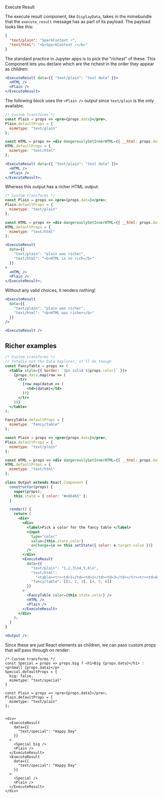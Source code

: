 Execute Result

The execute result component, like `DisplayData`, takes in the mimebundle that the `execute_result` message has as part of its payload. The payload looks like this:

```json
{
  "text/plain": "SparkContext ⚡️",
  "text/html": "<b>SparkContext ⚡️</b>"
}
```

The standard practice in Jupyter apps is to pick the "richest" of these. This Component lets
you declare which are the richest in the order they appear as children:

```jsx static
<ExecuteResult data={{ "text/plain": "test data" }}>
  <HTML />
  <Plain />
</ExecuteResult>
```

The following block uses the `<Plain />` output since `text/plain` is the only available.

```jsx
/* Custom transforms */
const Plain = props => <pre>{props.data}</pre>;
Plain.defaultProps = {
  mimetype: "text/plain"
};

const HTML = props => <div dangerouslySetInnerHTML={{ __html: props.data }} />;
HTML.defaultProps = {
  mimetype: "text/html"
};

<ExecuteResult data={{ "text/plain": "test data" }}>
  <HTML />
  <Plain />
</ExecuteResult>;
```

Whereas this output has a richer HTML output:

```jsx
/* Custom transforms */
const Plain = props => <pre>{props.data}</pre>;
Plain.defaultProps = {
  mimetype: "text/plain"
};

const HTML = props => <div dangerouslySetInnerHTML={{ __html: props.data }} />;
HTML.defaultProps = {
  mimetype: "text/html"
};

<ExecuteResult
  data={{
    "text/plain": "plain was richer",
    "text/html": "<b>HTML is so rich</b>"
  }}
>
  <HTML />
  <Plain />
</ExecuteResult>;
```

Without any valid choices, it renders nothing!

```jsx
<ExecuteResult
  data={{
    "text/plain": "plain was richer",
    "text/html": "<b>HTML was richer</b>"
  }}
/>
```

```jsx
<ExecuteResult />
```

## Richer examples

```jsx
/* Custom transforms */
// Totally not the Data Explorer, it'll do though
const FancyTable = props => (
  <table style={{ border: `3px solid ${props.color}` }}>
    {props.data.map(row => (
      <tr>
        {row.map(datum => (
          <td>{datum}</td>
        ))}
      </tr>
    ))}
  </table>
);

FancyTable.defaultProps = {
  mimetype: "fancy/table"
};

const Plain = props => <pre>{props.data}</pre>;
Plain.defaultProps = {
  mimetype: "text/plain"
};

const HTML = props => <div dangerouslySetInnerHTML={{ __html: props.data }} />;
HTML.defaultProps = {
  mimetype: "text/html"
};

class Output extends React.Component {
  constructor(props) {
    super(props);
    this.state = { color: "#e66465" };
  }

  render() {
    return (
      <div>
        <div>
          <label>Pick a color for the fancy table </label>
          <input
            type="color"
            value={this.state.color}
            onChange={e => this.setState({ color: e.target.value })}
          />
        </div>
        <ExecuteResult
          data={{
            "text/plain": "1,2,3\n4,5,6\n",
            "text/html":
              "<table><tr><td>1</td><td>2</td><td>3</td></tr><tr><td>4</td><td>5</td><td>6</td></tr></table>",
            "fancy/table": [[1, 2, 3], [4, 5, 6]]
          }}
        >
          <FancyTable color={this.state.color} />
          <HTML />
          <Plain />
        </ExecuteResult>
      </div>
    );
  }
}

<Output />;
```

Since these are _just_ React elements as children, we can pass custom props that will pass through on render:

```
/* Custom transforms */
const Special = props => props.big ? <h1>Big {props.data}</h1> : <p>Small {props.data}</p>
Special.defaultProps = {
  big: false,
  mimetype: "text/special"
}

const Plain = props => <pre>{props.data}</pre>;
Plain.defaultProps = {
  mimetype: "text/plain"
};


<div>
  <ExecuteResult
    data={{
      "text/special": "Happy Day"
    }}
  >
    <Special big />
    <Plain />
  </ExecuteResult>
  <ExecuteResult
    data={{
      "text/special": "Happy Day"
    }}
  >
    <Special />
    <Plain />
  </ExecuteResult>
</div>
```
